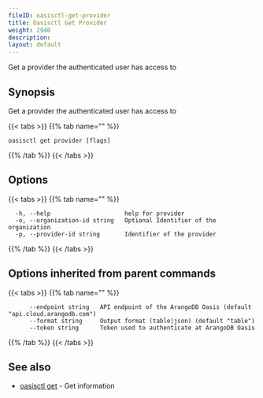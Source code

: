 ```yaml
---
fileID: oasisctl-get-provider
title: Oasisctl Get Provider
weight: 2940
description: 
layout: default
---
```

Get a provider the authenticated user has access to

## Synopsis

Get a provider the authenticated user has access to

{{< tabs >}}
{{% tab name="" %}}
```
oasisctl get provider [flags]
```
{{% /tab %}}
{{< /tabs >}}

## Options

{{< tabs >}}
{{% tab name="" %}}
```
  -h, --help                     help for provider
  -o, --organization-id string   Optional Identifier of the organization
  -p, --provider-id string       Identifier of the provider
```
{{% /tab %}}
{{< /tabs >}}

## Options inherited from parent commands

{{< tabs >}}
{{% tab name="" %}}
```
      --endpoint string   API endpoint of the ArangoDB Oasis (default "api.cloud.arangodb.com")
      --format string     Output format (table|json) (default "table")
      --token string      Token used to authenticate at ArangoDB Oasis
```
{{% /tab %}}
{{< /tabs >}}

## See also

* [oasisctl get]()	 - Get information

